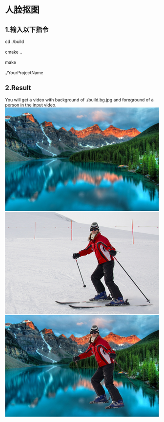 # 人脸抠图
## 1.输入以下指令<br> 
cd ./build<br>  
cmake ..<br>  
make<br>  
./YourProjectName<br>
## 2.Result<br> 
You will get a video with background of ./build.bg.jpg and foreground of a person in the input video.<br>
![Alt text](build/bg.jpg)
![Alt text](build/demo.jpg)
![Alt text](build/output.jpg)
